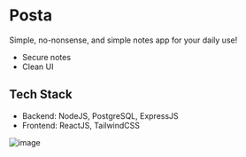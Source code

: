 # Posta
Simple, no-nonsense, and simple notes app for your daily use!

- Secure notes
- Clean UI

## Tech Stack
- Backend: NodeJS, PostgreSQL, ExpressJS
- Frontend: ReactJS, TailwindCSS

![image](https://github.com/user-attachments/assets/0b3f195a-96f5-4c2c-9e1c-dadd986ebabd)
